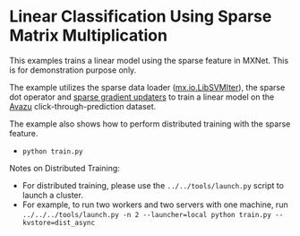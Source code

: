 <!--- Licensed to the Apache Software Foundation (ASF) under one -->
<!--- or more contributor license agreements.  See the NOTICE file -->
<!--- distributed with this work for additional information -->
<!--- regarding copyright ownership.  The ASF licenses this file -->
<!--- to you under the Apache License, Version 2.0 (the -->
<!--- "License"); you may not use this file except in compliance -->
<!--- with the License.  You may obtain a copy of the License at -->

<!---   http://www.apache.org/licenses/LICENSE-2.0 -->

<!--- Unless required by applicable law or agreed to in writing, -->
<!--- software distributed under the License is distributed on an -->
<!--- "AS IS" BASIS, WITHOUT WARRANTIES OR CONDITIONS OF ANY -->
<!--- KIND, either express or implied.  See the License for the -->
<!--- specific language governing permissions and limitations -->
<!--- under the License. -->

Linear Classification Using Sparse Matrix Multiplication
===========
This examples trains a linear model using the sparse feature in MXNet. This is for demonstration purpose only.

The example utilizes the sparse data loader ([mx.io.LibSVMIter](https://mxnet.incubator.apache.org/versions/master/api/python/io/io.html#mxnet.io.LibSVMIter)),
the sparse dot operator and [sparse gradient updaters](https://mxnet.incubator.apache.org/versions/master/api/python/ndarray/sparse.html#updater)
to train a linear model on the
[Avazu](https://www.csie.ntu.edu.tw/~cjlin/libsvmtools/datasets/binary.html#avazu) click-through-prediction dataset.

The example also shows how to perform distributed training with the sparse feature.

- `python train.py`

Notes on Distributed Training:

- For distributed training, please use the `../../tools/launch.py` script to launch a cluster.
- For example, to run two workers and two servers with one machine, run `../../../tools/launch.py -n 2 --launcher=local python train.py --kvstore=dist_async`
